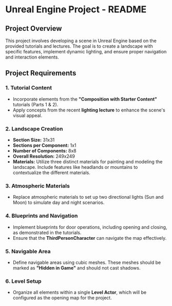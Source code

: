 # Unreal Engine Project - README

## Project Overview

This project involves developing a scene in Unreal Engine based on the provided tutorials and lectures. The goal is to create a landscape with specific features, implement dynamic lighting, and ensure proper navigation and interaction elements.

## Project Requirements

### 1. Tutorial Content

- Incorporate elements from the **"Composition with Starter Content"** tutorials (Parts 1 & 2).
- Apply concepts from the recent **lighting lecture** to enhance the scene's visual appeal.

### 2. Landscape Creation

- **Section Size:** 31x31
- **Sections per Component:** 1x1
- **Number of Components:** 8x8
- **Overall Resolution:** 249x249
- **Materials:** Utilize three distinct materials for painting and modeling the landscape. Include features like headlands or mountains to contextualize the different materials.

### 3. Atmospheric Materials

- Replace atmospheric materials to set up two directional lights (Sun and Moon) to simulate day and night scenarios.

### 4. Blueprints and Navigation

- Implement blueprints for door operations, including opening and closing, as demonstrated in the tutorials.
- Ensure that the **ThirdPersonCharacter** can navigate the map effectively.

### 5. Navigable Area

- Define navigable areas using cubic meshes. These meshes should be marked as **"Hidden in Game"** and should not cast shadows.

### 6. Level Setup

- Organize all elements within a single **Level Actor**, which will be configured as the opening map for the project.

